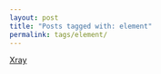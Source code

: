 ```yaml
---
layout: post
title: "Posts tagged with: element"
permalink: tags/element/
---
```

[Xray](/2011/12/xray)
